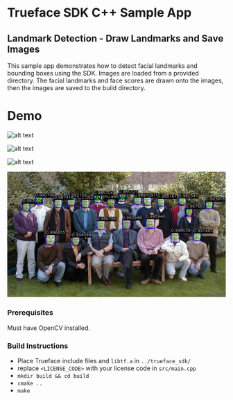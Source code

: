 # Trueface SDK C++ Sample App
## Landmark Detection - Draw Landmarks and Save Images
This sample app demonstrates how to detect facial landmarks and bounding boxes using the SDK.
Images are loaded from a provided directory. The facial landmarks and face scores are drawn onto the images, then the images are saved to the build directory. 

# Demo
![alt text](./demo_images/family_landmarks.jpg)

![alt text](./demo_images/armstrong1_landmarks.jpg)

![alt text](./demo_images/obama1_landmarks.jpg)

![alt text](./demo_images/family2_landmarks.jpg)


### Prerequisites
Must have OpenCV installed.

### Build Instructions
* Place Trueface include files and `libtf.a` in `../trueface_sdk/`
* replace `<LICENSE_CODE>` with your license code in `src/main.cpp`
* `mkdir build && cd build`
* `cmake ..`
* `make`
